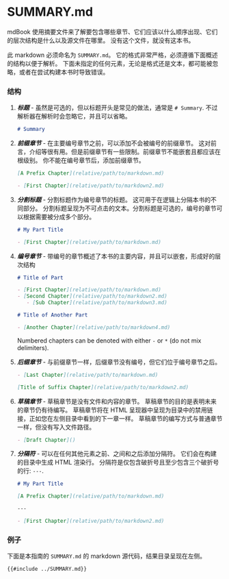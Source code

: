 # SUMMARY.md

mdBook 使用摘要文件来了解要包含哪些章节、它们应该以什么顺序出现、它们的层次结构是什么以及源文件在哪里。 没有这个文件，就没有这本书。

此 markdown 必须命名为 `SUMMARY.md`。 它的格式非常严格，必须遵循下面概述的结构以便于解析。 下面未指定的任何元素，无论是格式还是文本，都可能被忽略，或者在尝试构建本书时导致错误。


### 结构

1. ***标题*** - 虽然是可选的，但以标题开头是常见的做法，通常是 `# Summary`. 不过解析器在解析时会忽略它，并且可以省略。 
   ```markdown
   # Summary
   ```

1. ***前缀章节*** - 在主要编号章节之前，可以添加不会被编号的前缀章节。 这对前言，介绍等很有用。但是前缀章节有一些限制。前缀章节不能嵌套且都应该在根级别。 你不能在编号章节后，添加前缀章节。
   ```markdown
   [A Prefix Chapter](relative/path/to/markdown.md)

   - [First Chapter](relative/path/to/markdown2.md)
   ```

2. ***分割标题*** - 分割标题作为编号章节的标题。 这可用于在逻辑上分隔本书的不同部分。 分割标题呈现为不可点击的文本。分割标题是可选的，编号的章节可以根据需要被分成多个部分。
   ```markdown
   # My Part Title

   - [First Chapter](relative/path/to/markdown.md)
   ```

3. ***编号章节*** - 带编号的章节概述了本书的主要内容，并且可以嵌套，形成好的层次结构
   ```markdown
   # Title of Part

   - [First Chapter](relative/path/to/markdown.md)
   - [Second Chapter](relative/path/to/markdown2.md)
      - [Sub Chapter](relative/path/to/markdown3.md)

   # Title of Another Part

   - [Another Chapter](relative/path/to/markdown4.md)
   ```
   Numbered chapters can be denoted with either `-` or `*` (do not mix delimiters). 
   
4. ***后缀章节*** - 与前缀章节一样，后缀章节没有编号，但它们位于编号章节之后。
   ```markdown
   - [Last Chapter](relative/path/to/markdown.md)

   [Title of Suffix Chapter](relative/path/to/markdown2.md)
   ```

5. ***草稿章节*** - 草稿章节是没有文件和内容的章节。
    草稿章节的目的是表明未来的章节仍有待编写。
    草稿章节将在 HTML 呈现器中呈现为目录中的禁用链接，正如您在左侧目录中看到的下一章一样。
    草稿章节的编写方式与普通章节一样，但没有写入文件路径。
   ```markdown
   - [Draft Chapter]()
   ```

6. ***分隔符*** - 可以在任何其他元素之前、之间和之后添加分隔符。 它们会在构建的目录中生成 HTML 渲染行。 分隔符是仅包含破折号且至少包含三个破折号的行: `---`.
   ```markdown
   # My Part Title
   
   [A Prefix Chapter](relative/path/to/markdown.md)

   ---

   - [First Chapter](relative/path/to/markdown2.md)
   ```
  

### 例子

下面是本指南的 `SUMMARY.md` 的 markdown 源代码，结果目录呈现在左侧。

```markdown
{{#include ../SUMMARY.md}}
```
